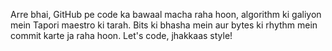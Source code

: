 Arre bhai, GitHub pe code ka bawaal macha raha hoon, algorithm ki galiyon mein Tapori maestro ki tarah. Bits ki bhasha mein aur bytes ki rhythm mein commit karte ja raha hoon. Let's code, jhakkaas style!
